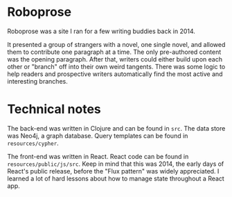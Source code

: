 # Roboprose

Roboprose was a site I ran for a few writing buddies back in 2014.

It presented a group of strangers with a novel, one single novel, and allowed them to contribute one paragraph at a time. The only pre-authored content was the opening paragraph. After that, writers could either build upon each other or "branch" off into their own weird tangents. There was some logic to help readers and prospective writers automatically find the most active and interesting branches.

# Technical notes

The back-end was written in Clojure and can be found in `src`. The data store was Neo4j, a graph database. Query templates can be found in `resources/cypher`.

The front-end was written in React. React code can be found in `resources/public/js/src`. Keep in mind that this was 2014, the early days of React's public release, before the "Flux pattern" was widely appreciated. I learned a lot of hard lessons about how to manage state throughout a React app.

